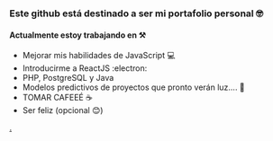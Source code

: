### Este github está destinado a ser mi portafolio personal 🤓

#### Actualmente estoy trabajando en ⚒️
- Mejorar mis habilidades de JavaScript 💻
- Introducirme a ReactJS :electron:
- PHP, PostgreSQL y Java
- Modelos predictivos de proyectos que pronto verán luz.... 🌚
- TOMAR CAFEEÉ ☕
- Ser feliz (opcional 😊)

[.](https://www.youtube.com/watch?v=Ma5hTmmmTbI)
